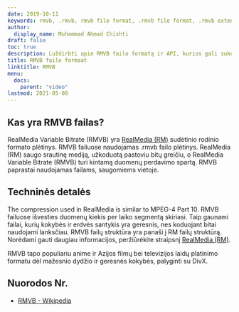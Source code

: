 ```yaml
---
date: 2019-10-11
keywords: rmvb, .rmvb, rmvb file format, .rmvb file format, .rmvb extension, RealMedia Variable Bitrate
author:
  display_name: Muhammad Ahmad Chishti
draft: false
toc: true
description: Luždirbti apie RMVB failo formatą ir API, kurios gali sukurti ir atidaryti RMVB failąs.
title: RMVB failo formaat
linktitle: RMVB
menu:
  docs:
    parent: "video"
lastmod: 2021-05-08
---
```


## Kas yra RMVB failas?

RealMedia Variable Bitrate (RMVB) yra [RealMedia (RM)](/video/rm/) sudėtinio rodinio formato plėtinys. RMVB failuose naudojamas .rmvb failo plėtinys. RealMedia (RM) saugo srautinę mediją, užkoduotą pastoviu bitų greičiu, o RealMedia Variable Bitrate (RMVB) turi kintamą duomenų perdavimo spartą. RMVB paprastai naudojamas failams, saugomiems vietoje.

## Techninės detalės

The compression used in RealMedia is similar to MPEG-4 Part 10. RMVB failuose išvesties duomenų kiekis per laiko segmentą skiriasi. Taip gaunami failai, kurių kokybės ir erdvės santykis yra geresnis, nes koduojant bitai naudojami lanksčiau. RMVB failų struktūra yra panaši į RM failų struktūrą. Norėdami gauti daugiau informacijos, peržiūrėkite straipsnį [RealMedia (RM)](/video/rm/).

RMVB tapo populiariu anime ir Azijos filmų bei televizijos laidų platinimo formatu dėl mažesnio dydžio ir geresnės kokybės, palyginti su DivX.

## Nuorodos Nr.

- [RMVB - Wikipedia](https://en.wikipedia.org/wiki/RMVB)

